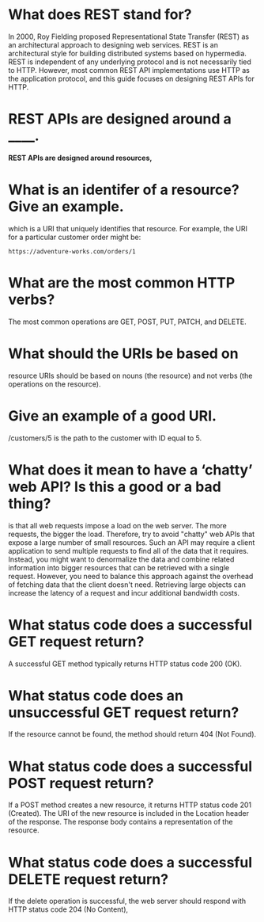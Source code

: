 # What does REST stand for?
In 2000, Roy Fielding proposed Representational State Transfer (REST) as an architectural approach to designing web services. REST is an architectural style for building distributed systems based on hypermedia. REST is independent of any underlying protocol and is not necessarily tied to HTTP. However, most common REST API implementations use HTTP as the application protocol, and this guide focuses on designing REST APIs for HTTP.


# REST APIs are designed around a ____.

**REST APIs are designed around resources,**


# What is an identifer of a resource? Give an example.

which is a URI that uniquely identifies that resource. For example, the URI for a particular customer order might be:

```
https://adventure-works.com/orders/1
```

# What are the most common HTTP verbs?

The most common operations are GET, POST, PUT, PATCH, and DELETE.

# What should the URIs be based on

resource URIs should be based on nouns (the resource) and not verbs (the operations on the resource).

# Give an example of a good URI.

/customers/5 is the path to the customer with ID equal to 5.

# What does it mean to have a ‘chatty’ web API? Is this a good or a bad thing?

is that all web requests impose a load on the web server. The more requests, the bigger the load. Therefore, try to avoid "chatty" web APIs that expose a large number of small resources. Such an API may require a client application to send multiple requests to find all of the data that it requires. Instead, you might want to denormalize the data and combine related information into bigger resources that can be retrieved with a single request. However, you need to balance this approach against the overhead of fetching data that the client doesn't need. Retrieving large objects can increase the latency of a request and incur additional bandwidth costs.

# What status code does a successful GET request return?

A successful GET method typically returns HTTP status code 200 (OK).

# What status code does an unsuccessful GET request return?

If the resource cannot be found, the method should return 404 (Not Found).

# What status code does a successful POST request return?

If a POST method creates a new resource, it returns HTTP status code 201 (Created). The URI of the new resource is included in the Location header of the response. The response body contains a representation of the resource.

# What status code does a successful DELETE request return?

If the delete operation is successful, the web server should respond with HTTP status code 204 (No Content),



